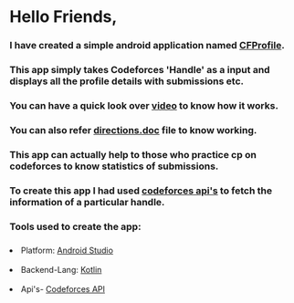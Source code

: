 # Hello Friends, 
### I have created a simple android application named <a href = "https://www.amazon.in/dp/B095CX7BNR/ref=cm_sw_r_wa_apa_glt_fabc_TXMNKE85TK3D6KE6QJA3">CFProfile</a>.
### This app simply takes Codeforces 'Handle' as a input and displays all the profile details with submissions etc.
### You can have a quick look over <a href = "https://drive.google.com/file/d/1x5wOZqhRNDoxn1JrUG05S-ICxjIDMHdw/view?usp=sharing" target = _blank>video</a> to know how it works.
### You can also refer <a href = "https://docs.google.com/document/d/1J9Y9oUcCp3WzyO1ypYGlFhhHyoWCjFW0-XYPnjTGdgQ/edit?usp=sharing">directions.doc</a> file to know working.
### This app can actually help to those who practice cp on codeforces to know statistics of submissions.
### To create this app I had used <a href = "https://codeforces.com/apiHelp" target = _blank>codeforces api's</a> to fetch the information of a particular handle.
### Tools used to create the app:
### <ol>
<li>Platform: <a href = "https://developer.android.com/studio" target = _blank>Android Studio</a></li><br>
<li>Backend-Lang: <a href = "https://developer.android.com/kotlin?gclsrc=aw.ds&gclid=CjwKCAjwy42FBhB2EiwAJY0yQs3o8U-t9sR2gml9jNy1vScWUfl2eVlwOc-3SNpPzOeMRr4txjLwhRoCfoMQAvD_BwE" target = _blank>Kotlin</a></li><br>
<li>Api's- <a href = "https://codeforces.com/apiHelp" target = _blank>Codeforces API</a></li><br>
</ol> 
